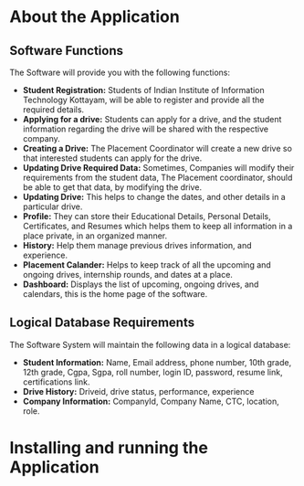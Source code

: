 # About the Application
## Software Functions
The Software will provide you with the following functions:
- **Student Registration:** Students of Indian Institute of Information Technology Kottayam, will be able to register and provide all the required details.
- **Applying for a drive:** Students can apply for a drive, and the student information regarding the drive will be shared with the respective company.
- **Creating a Drive:** The Placement Coordinator will create a new drive so that interested students can apply for the drive.
- **Updating Drive Required Data:** Sometimes, Companies will modify their requirements from the student data, The Placement coordinator, should be able to get that data, by modifying the drive.
- **Updating Drive:** This helps to change the dates, and other details in a particular drive. 
- **Profile:** They can store their Educational Details, Personal Details, Certificates, and Resumes which helps them to keep all information in a place private, in an organized manner.
- **History:** Help them manage previous drives information, and experience.
- **Placement Calander:** Helps to keep track of all the upcoming and ongoing drives, internship rounds, and dates at a place.
- **Dashboard:** Displays the list of upcoming, ongoing drives, and calendars, this is the home page of the software.

## Logical Database Requirements
The Software System will maintain the following data in a logical database: 
- **Student Information:** Name, Email address, phone number, 10th grade, 12th grade, Cgpa, Sgpa, roll number, login ID, password, resume link, certifications link.
- **Drive History:** Driveid, drive status, performance, experience
- **Company Information:** CompanyId, Company Name, CTC, location, role.

# Installing and running the Application
